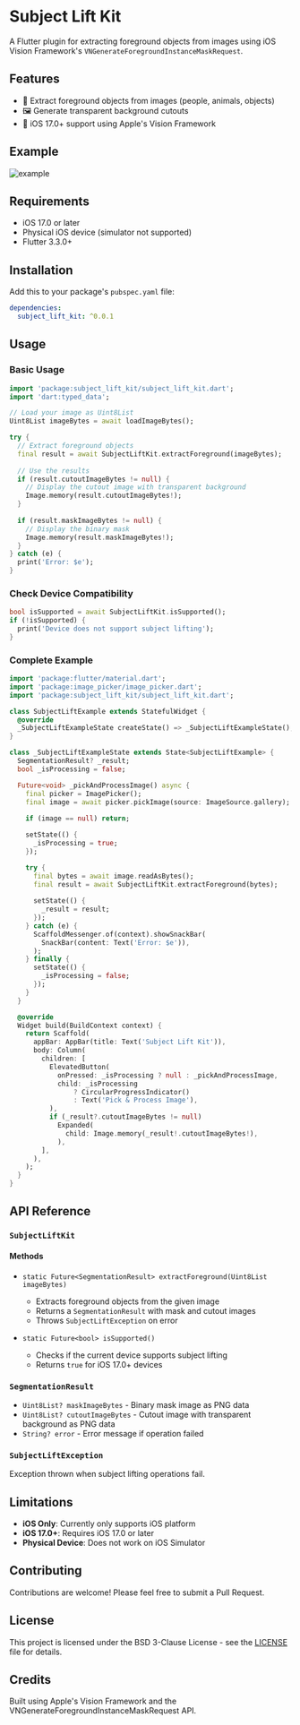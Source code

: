 # Subject Lift Kit

A Flutter plugin for extracting foreground objects from images using iOS Vision Framework's `VNGenerateForegroundInstanceMaskRequest`.

## Features

- 🎯 Extract foreground objects from images (people, animals, objects)
- 🖼️ Generate transparent background cutouts
- 📱 iOS 17.0+ support using Apple's Vision Framework

## Example

![example](https://github.com/user-attachments/assets/a0295d28-01c4-4f19-8c38-934f998dc6e0)

## Requirements

- iOS 17.0 or later
- Physical iOS device (simulator not supported)
- Flutter 3.3.0+

## Installation

Add this to your package's `pubspec.yaml` file:

```yaml
dependencies:
  subject_lift_kit: ^0.0.1
```

## Usage

### Basic Usage

```dart
import 'package:subject_lift_kit/subject_lift_kit.dart';
import 'dart:typed_data';

// Load your image as Uint8List
Uint8List imageBytes = await loadImageBytes();

try {
  // Extract foreground objects
  final result = await SubjectLiftKit.extractForeground(imageBytes);
  
  // Use the results
  if (result.cutoutImageBytes != null) {
    // Display the cutout image with transparent background
    Image.memory(result.cutoutImageBytes!);
  }
  
  if (result.maskImageBytes != null) {
    // Display the binary mask
    Image.memory(result.maskImageBytes!);
  }
} catch (e) {
  print('Error: $e');
}
```

### Check Device Compatibility

```dart
bool isSupported = await SubjectLiftKit.isSupported();
if (!isSupported) {
  print('Device does not support subject lifting');
}
```

### Complete Example

```dart
import 'package:flutter/material.dart';
import 'package:image_picker/image_picker.dart';
import 'package:subject_lift_kit/subject_lift_kit.dart';

class SubjectLiftExample extends StatefulWidget {
  @override
  _SubjectLiftExampleState createState() => _SubjectLiftExampleState();
}

class _SubjectLiftExampleState extends State<SubjectLiftExample> {
  SegmentationResult? _result;
  bool _isProcessing = false;

  Future<void> _pickAndProcessImage() async {
    final picker = ImagePicker();
    final image = await picker.pickImage(source: ImageSource.gallery);
    
    if (image == null) return;

    setState(() {
      _isProcessing = true;
    });

    try {
      final bytes = await image.readAsBytes();
      final result = await SubjectLiftKit.extractForeground(bytes);
      
      setState(() {
        _result = result;
      });
    } catch (e) {
      ScaffoldMessenger.of(context).showSnackBar(
        SnackBar(content: Text('Error: $e')),
      );
    } finally {
      setState(() {
        _isProcessing = false;
      });
    }
  }

  @override
  Widget build(BuildContext context) {
    return Scaffold(
      appBar: AppBar(title: Text('Subject Lift Kit')),
      body: Column(
        children: [
          ElevatedButton(
            onPressed: _isProcessing ? null : _pickAndProcessImage,
            child: _isProcessing
                ? CircularProgressIndicator()
                : Text('Pick & Process Image'),
          ),
          if (_result?.cutoutImageBytes != null)
            Expanded(
              child: Image.memory(_result!.cutoutImageBytes!),
            ),
        ],
      ),
    );
  }
}
```

## API Reference

### `SubjectLiftKit`

#### Methods

- `static Future<SegmentationResult> extractForeground(Uint8List imageBytes)`
  - Extracts foreground objects from the given image
  - Returns a `SegmentationResult` with mask and cutout images
  - Throws `SubjectLiftException` on error

- `static Future<bool> isSupported()`
  - Checks if the current device supports subject lifting
  - Returns `true` for iOS 17.0+ devices

### `SegmentationResult`

- `Uint8List? maskImageBytes` - Binary mask image as PNG data
- `Uint8List? cutoutImageBytes` - Cutout image with transparent background as PNG data
- `String? error` - Error message if operation failed

### `SubjectLiftException`

Exception thrown when subject lifting operations fail.

## Limitations

- **iOS Only**: Currently only supports iOS platform
- **iOS 17.0+**: Requires iOS 17.0 or later
- **Physical Device**: Does not work on iOS Simulator

## Contributing

Contributions are welcome! Please feel free to submit a Pull Request.

## License

This project is licensed under the BSD 3-Clause License - see the [LICENSE](LICENSE) file for details.

## Credits

Built using Apple's Vision Framework and the VNGenerateForegroundInstanceMaskRequest API.
